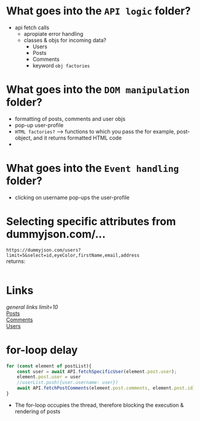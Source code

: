 # What goes into the `API logic` folder?
- api fetch calls
  - apropiate error handling
  - classes & objs for incoming data?
    - Users
    - Posts
    - Comments
    - keyword `obj factories`

# What goes into the `DOM manipulation` folder?
- formatting of posts, comments and user objs
- pop-up user-profile
- `HTML factories?` --> functions to which you pass the for example, post-object, and it returns formatted HTML code
- 

# What goes into the `Event handling` folder?
- clicking on username pop-ups the user-profile

# Selecting specific attributes from dummyjson.com/...
`https://dummyjson.com/users?limit=5&select=id,eyeColor,firstName,email,address`<br>
returns:
```json

```

# Links
*general links limit=10*<br>
[Posts](https://dummyjson.com/posts?limit=10)<br>
[Comments](https://dummyjson.com/comments?limit=10)<br>
[Users](https://dummyjson.com/users?limit=10)<br>

# for-loop delay
```javascript
for (const element of postList){
    const user = await API.fetchSpecificUser(element.post.user);
    element.post.user = user
    //userList.push({user.username: user})
    await API.fetchPostComments(element.post.comments, element.post.id);
}
```
- The for-loop occupies the thread, therefore blocking the execution & rendering of posts
    